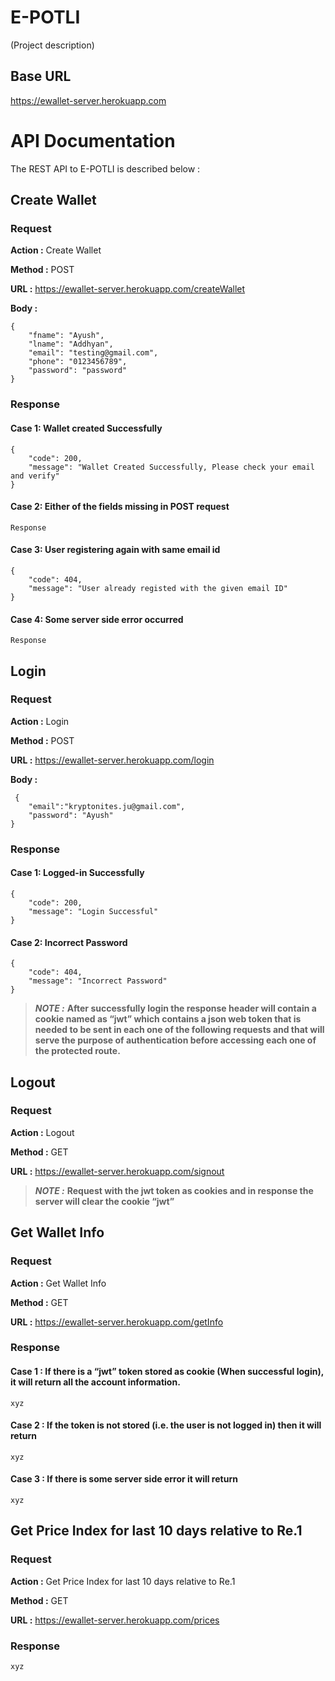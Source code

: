 # E-POTLI

(Project description)

## Base URL

https://ewallet-server.herokuapp.com

# API Documentation

The REST API to E-POTLI is described below :

## Create Wallet

### Request

**Action :** Create Wallet

**Method :** POST

**URL :** https://ewallet-server.herokuapp.com/createWallet

**Body :**

    {
        "fname": "Ayush",
        "lname": "Addhyan",
        "email": "testing@gmail.com",
        "phone": "0123456789",
        "password": "password"
    }

### Response

#### Case 1: Wallet created Successfully

    {
        "code": 200,
        "message": "Wallet Created Successfully, Please check your email and verify"
    }

#### Case 2: Either of the fields missing in POST request

    Response

#### Case 3: User registering again with same email id

    {
        "code": 404,
        "message": "User already registed with the given email ID"
    }

#### Case 4: Some server side error occurred

    Response

## Login

### Request

**Action :** Login

**Method :** POST

**URL :** https://ewallet-server.herokuapp.com/login

**Body :**

     {
        "email":"kryptonites.ju@gmail.com",
        "password": "Ayush"
    }

### Response

#### Case 1: Logged-in Successfully

    {
        "code": 200,
        "message": "Login Successful"
    }

#### Case 2: Incorrect Password

    {
        "code": 404,
        "message": "Incorrect Password"
    }

> **_NOTE :_** **After successfully login the response header will contain a cookie named as “jwt” which contains a json web token that is needed to be sent in each one of the following requests and that will serve the purpose of authentication before accessing each one of the protected route.**

## Logout

### Request

**Action :** Logout

**Method :** GET

**URL :** https://ewallet-server.herokuapp.com/signout

> **_NOTE :_** **Request with the jwt token as cookies and in response the server will clear the cookie “jwt”**

## Get Wallet Info

### Request

**Action :** Get Wallet Info

**Method :** GET

**URL :** https://ewallet-server.herokuapp.com/getInfo

### Response

#### Case 1 : If there is a “jwt” token stored as cookie (When successful login), it will return all the account information.

    xyz

#### Case 2 : If the token is not stored (i.e. the user is not logged in) then it will return

    xyz

#### Case 3 : If there is some server side error it will return

    xyz

## Get Price Index for last 10 days relative to Re.1

### Request

**Action :** Get Price Index for last 10 days relative to Re.1

**Method :** GET

**URL :** https://ewallet-server.herokuapp.com/prices

### Response

    xyz
